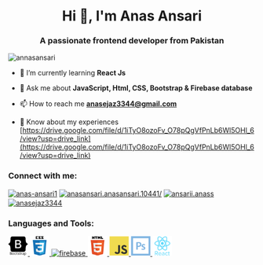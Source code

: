 <h1 align="center">Hi 👋, I'm Anas Ansari</h1>
<h3 align="center">A passionate frontend developer from Pakistan</h3>

<p align="left"> <img src="https://komarev.com/ghpvc/?username=annasansari&label=Profile%20views&color=0e75b6&style=flat" alt="annasansari" /> </p>

- 🌱 I’m currently learning **React Js**

- 💬 Ask me about **JavaScript, Html, CSS, Bootstrap & Firebase database**

- 📫 How to reach me **anasejaz3344@gmail.com**

- 📄 Know about my experiences [https://drive.google.com/file/d/1iTyO8ozoFv_O78pQgVfPnLb6Wl5OHl_6/view?usp=drive_link](https://drive.google.com/file/d/1iTyO8ozoFv_O78pQgVfPnLb6Wl5OHl_6/view?usp=drive_link)

<h3 align="left">Connect with me:</h3>
<p align="left">
<a href="https://linkedin.com/in/anas-ansari1" target="blank"><img align="center" src="https://raw.githubusercontent.com/rahuldkjain/github-profile-readme-generator/master/src/images/icons/Social/linked-in-alt.svg" alt="anas-ansari1" height="30" width="40" /></a>
<a href="https://fb.com/anasansari.anasansari.10441/" target="blank"><img align="center" src="https://raw.githubusercontent.com/rahuldkjain/github-profile-readme-generator/master/src/images/icons/Social/facebook.svg" alt="anasansari.anasansari.10441/" height="30" width="40" /></a>
<a href="https://instagram.com/ansarii.anass" target="blank"><img align="center" src="https://raw.githubusercontent.com/rahuldkjain/github-profile-readme-generator/master/src/images/icons/Social/instagram.svg" alt="ansarii.anass" height="30" width="40" /></a>
<a href="https://www.hackerrank.com/anasejaz3344" target="blank"><img align="center" src="https://raw.githubusercontent.com/rahuldkjain/github-profile-readme-generator/master/src/images/icons/Social/hackerrank.svg" alt="anasejaz3344" height="30" width="40" /></a>
</p>

<h3 align="left">Languages and Tools:</h3>
<p align="left"> <a href="https://getbootstrap.com" target="_blank" rel="noreferrer"> <img src="https://raw.githubusercontent.com/devicons/devicon/master/icons/bootstrap/bootstrap-plain-wordmark.svg" alt="bootstrap" width="40" height="40"/> </a> <a href="https://www.w3schools.com/css/" target="_blank" rel="noreferrer"> <img src="https://raw.githubusercontent.com/devicons/devicon/master/icons/css3/css3-original-wordmark.svg" alt="css3" width="40" height="40"/> </a> <a href="https://firebase.google.com/" target="_blank" rel="noreferrer"> <img src="https://www.vectorlogo.zone/logos/firebase/firebase-icon.svg" alt="firebase" width="40" height="40"/> </a> <a href="https://www.w3.org/html/" target="_blank" rel="noreferrer"> <img src="https://raw.githubusercontent.com/devicons/devicon/master/icons/html5/html5-original-wordmark.svg" alt="html5" width="40" height="40"/> </a> <a href="https://developer.mozilla.org/en-US/docs/Web/JavaScript" target="_blank" rel="noreferrer"> <img src="https://raw.githubusercontent.com/devicons/devicon/master/icons/javascript/javascript-original.svg" alt="javascript" width="40" height="40"/> </a> <a href="https://www.photoshop.com/en" target="_blank" rel="noreferrer"> <img src="https://raw.githubusercontent.com/devicons/devicon/master/icons/photoshop/photoshop-line.svg" alt="photoshop" width="40" height="40"/> </a> <a href="https://reactjs.org/" target="_blank" rel="noreferrer"> <img src="https://raw.githubusercontent.com/devicons/devicon/master/icons/react/react-original-wordmark.svg" alt="react" width="40" height="40"/> </a> </p>
